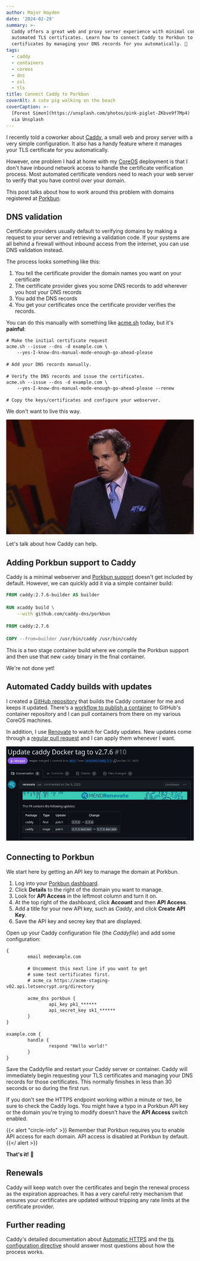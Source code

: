 ```yaml
---
author: Major Hayden
date: '2024-02-29'
summary: >-
  Caddy offers a great web and proxy server experience with minimal configuration and
  automated TLS certificates. Learn how to connect Caddy to Porkbun to get TLS
  certificates by managing your DNS records for you automatically. 🐷
tags: 
  - caddy
  - containers
  - coreos
  - dns
  - ssl
  - tls
title: Connect Caddy to Porkbun
coverAlt: A cute pig walking on the beach
coverCaption: >-
  [Forest Simon](https://unsplash.com/photos/pink-piglet-ZKbve9f7Mp4)
  via Unsplash
---
```


I recently told a coworker about [Caddy](https://caddyserver.com/), a small web and proxy server with a very simple configuration.
It also has a handy feature where it manages your TLS certificate for you automatically.

However, one problem I had at home with my [CoreOS](https://fedoraproject.org/coreos/) deployment is that I don't have inbound network access to handle the certificate verification process.
Most automated certificate vendors need to reach your web server to verify that you have control over your domain.

This post talks about how to work around this problem with domains registered at [Porkbun](https://porkbun.com/).

## DNS validation

Certificate providers usually default to verifying domains by making a request to your server and retrieving a validation code.
If your systems are all behind a firewall without inbound access from the internet, you can use DNS validation instead.

The process looks something like this:

1. You tell the certificate provider the domain names you want on your certificate
2. The certificate provider gives you some DNS records to add wherever you host your DNS records
3. You add the DNS records
4. You get your certificates once the certificate provider verifies the records.

You can do this manually with something like [acme.sh](https://github.com/acmesh-official/acme.sh) today, but it's **painful**:

```shell
# Make the initial certificate request
acme.sh --issue --dns -d example.com \
    --yes-I-know-dns-manual-mode-enough-go-ahead-please

# Add your DNS records manually.

# Verify the DNS records and issue the certificates.
acme.sh --issue --dns -d example.com \
    --yes-I-know-dns-manual-mode-enough-go-ahead-please --renew

# Copy the keys/certificates and configure your webserver.
```

We don't want to live this way.

![do-not-want.gif](do-not-want.gif)

Let's talk about how Caddy can help.

## Adding Porkbun support to Caddy

Caddy is a minimal webserver and [Porkbun support](https://github.com/caddy-dns/porkbun) doesn't get included by default.
However, we can quickly add it via a simple container build:

```Dockerfile
FROM caddy:2.7.6-builder AS builder

RUN xcaddy build \
    --with github.com/caddy-dns/porkbun

FROM caddy:2.7.6

COPY --from=builder /usr/bin/caddy /usr/bin/caddy
```

This is a two stage container build where we compile the Porkbun support and then use that new `caddy` binary in the final container.

We're not done yet!

## Automated Caddy builds with updates

I created a [GitHub repository](https://github.com/major/caddy) that builds the Caddy container for me and keeps it updated.
There's a [workflow to publish a container](https://github.com/major/caddy/blob/main/.github/workflows/docker-publish.yml) to GitHub's container repository and I can pull containers from there on my various CoreOS machines.

In addition, I use [Renovate](https://github.com/apps/renovate) to watch for Caddy updates.
New updates come through a [regular pull request](https://github.com/major/caddy/pull/10) and I can apply them whenever I want.

![Renovate pull request](pr.png "Example pull request from Renovate")

## Connecting to Porkbun

We start here by getting an API key to manage the domain at Porkbun.

1. Log into your [Porkbun dashboard](https://porkbun.com/account/domainsSpeedy).
2. Click **Details** to the right of the domain you want to manage.
3. Look for **API Access** in the leftmost column and turn it on.
4. At the top right of the dashboard, click **Account** and then **API Access**.
5. Add a title for your new API key, such as _Caddy_, and click **Create API Key**.
6. Save the API key and secrey key that are displayed.

Open up your Caddy configuration file (the _Caddyfile_) and add some configuration:

```caddyfile
{
        email me@example.com

        # Uncomment this next line if you want to get
        # some test certificates first.
        # acme_ca https://acme-staging-v02.api.letsencrypt.org/directory

        acme_dns porkbun {
                api_key pk1_******
                api_secret_key sk1_******
        }
}

example.com {
        handle {
                respond "Hello world!"
        }
}
```

Save the Caddyfile and restart your Caddy server or container.
Caddy will immediately begin requesting your TLS certificates and managing your DNS records for those certificates.
This normally finishes in less than 30 seconds or so during the first run.

If you don't see the HTTPS endpoint working within a minute or two, be sure to check the Caddy logs.
You might have a typo in a Porkbun API key or the domain you're trying to modify doesn't have the **API Access** switch enabled.

{{< alert "circle-info" >}}
Remember that Porkbun requires you to enable API access for each domain.
API access is disabled at Porkbun by default.
{{</ alert >}}

**That's it!** 🎉

## Renewals

Caddy will keep watch over the certificates and begin the renewal process as the expiration approaches.
It has a very careful retry mechanism that ensures your certificates are updated without tripping any rate limits at the certificate provider.

## Further reading

Caddy's detailed documentation about [Automatic HTTPS](https://caddyserver.com/docs/automatic-https) and the [tls configuration directive](https://caddyserver.com/docs/caddyfile/directives/tls) should answer most questions about how the process works.